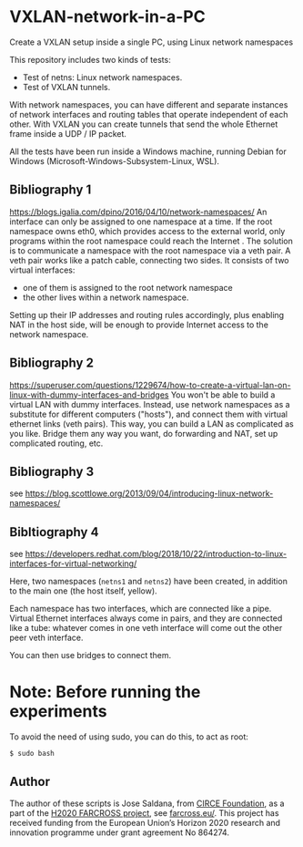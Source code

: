 # VXLAN-network-in-a-PC
Create a VXLAN setup inside a single PC, using Linux network namespaces

This repository includes two kinds of tests:
-	Test of netns: Linux network namespaces.
-	Test of VXLAN tunnels.

With network namespaces, you can have different and separate instances of network interfaces and routing tables that operate independent of each other.
With VXLAN you can create tunnels that send the whole Ethernet frame inside a UDP / IP packet.

All the tests have been run inside a Windows machine, running Debian for Windows (Microsoft-Windows-Subsystem-Linux, WSL). 

## Bibliography 1
https://blogs.igalia.com/dpino/2016/04/10/network-namespaces/ 
An interface can only be assigned to one namespace at a time. If the root namespace owns eth0, which provides access to the external world, only programs within the root namespace could reach the Internet .
The solution is to communicate a namespace with the root namespace via a veth pair. A veth pair works like a patch cable, connecting two sides. It consists of two virtual interfaces:
-	one of them is assigned to the root network namespace
-	the other lives within a network namespace.

Setting up their IP addresses and routing rules accordingly, plus enabling NAT in the host side, will be enough to provide Internet access to the network namespace.

## Bibliography 2
https://superuser.com/questions/1229674/how-to-create-a-virtual-lan-on-linux-with-dummy-interfaces-and-bridges
You won't be able to build a virtual LAN with dummy interfaces.
Instead, use network namespaces as a substitute for different computers ("hosts"), and connect them with virtual ethernet links (veth pairs).
This way, you can build a LAN as complicated as you like. Bridge them any way you want, do forwarding and NAT, set up complicated routing, etc.

## Bibliography 3
see https://blog.scottlowe.org/2013/09/04/introducing-linux-network-namespaces/ 

## Bibltiography 4
see https://developers.redhat.com/blog/2018/10/22/introduction-to-linux-interfaces-for-virtual-networking/ 

Here, two namespaces (`netns1` and `netns2`) have been created, in addition to the main one (the host itself, yellow).

Each namespace has two interfaces, which are connected like a pipe. Virtual Ethernet interfaces always come in pairs, and they are connected like a tube: whatever comes in one veth interface will come out the other peer veth interface.

You can then use bridges to connect them.

# Note: Before running the experiments
To avoid the need of using sudo, you can do this, to act as root:
```
$ sudo bash
```

## Author

The author of these scripts is Jose Saldana, from [CIRCE Foundation](https://www.fcirce.es/en/), as a part of the [H2020 FARCROSS project](https://cordis.europa.eu/project/id/864274), see [farcross.eu/](https://farcross.eu/). This project has received funding from the European Union’s Horizon 2020 research and innovation programme under grant agreement No 864274.
